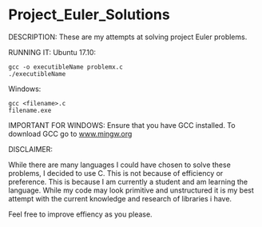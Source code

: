 # Project_Euler_Solutions
DESCRIPTION:
  These are my attempts at solving project Euler problems.

RUNNING IT:
  Ubuntu 17.10:

    gcc -o executibleName problemx.c
    ./executibleName

  Windows:
  
    gcc <filename>.c
    filename.exe

  IMPORTANT FOR WINDOWS:
    Ensure that you have GCC installed. To download GCC go to www.mingw.org
  
DISCLAIMER:

  While there are many languages I could have chosen to solve these problems, I decided to use C.
  This is not because of efficiency or preference. This is because I am currently a student and am learning the language.
  While my code may look primitive and unstructured it is my best attempt with the current knowledge and research of libraries   i have.

Feel free to improve effiency as you please.
